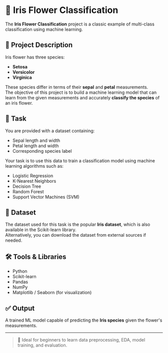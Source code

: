 # 🌸 Iris Flower Classification

The **Iris Flower Classification** project is a classic example of multi-class classification using machine learning.

## 📌 Project Description

Iris flower has three species:

- **Setosa**
- **Versicolor**
- **Virginica**

These species differ in terms of their **sepal** and **petal** measurements.  
The objective of this project is to build a machine learning model that can learn from the given measurements and accurately **classify the species** of an iris flower.

## 🧠 Task

You are provided with a dataset containing:

- Sepal length and width
- Petal length and width
- Corresponding species label

Your task is to use this data to train a classification model using machine learning algorithms such as:

- Logistic Regression
- K-Nearest Neighbors
- Decision Tree
- Random Forest
- Support Vector Machines (SVM)

## 📂 Dataset

The dataset used for this task is the popular **Iris dataset**, which is also available in the Scikit-learn library.  
Alternatively, you can download the dataset from external sources if needed.

## 🛠️ Tools & Libraries

- Python
- Scikit-learn
- Pandas
- NumPy
- Matplotlib / Seaborn (for visualization)

## ✅ Output

A trained ML model capable of predicting the **Iris species** given the flower's measurements.

---

> 📎 Ideal for beginners to learn data preprocessing, EDA, model training, and evaluation.

